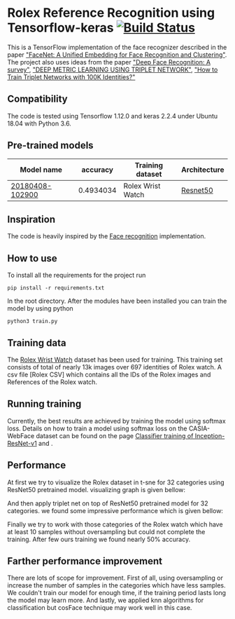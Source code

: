 # Rolex Reference Recognition using Tensorflow-keras [![Build Status][travis-image]][travis]

[travis-image]: http://travis-ci.org/davidsandberg/facenet.svg?branch=master
[travis]: http://travis-ci.org/davidsandberg/facenet

This is a TensorFlow implementation of the face recognizer described in the paper
["FaceNet: A Unified Embedding for Face Recognition and Clustering"](http://arxiv.org/abs/1503.03832). The project also uses ideas from the paper ["Deep Face Recognition: A survey"](https://arxiv.org/pdf/1804.06655.pdf), ["DEEP METRIC LEARNING USING TRIPLET NETWORK"](https://arxiv.org/pdf/1412.6622.pdf), ["How to Train Triplet Networks with 100K Identities?"](https://arxiv.org/pdf/1709.02940.pdf)

## Compatibility
The code is tested using Tensorflow 1.12.0 and keras 2.2.4 under Ubuntu 18.04 with Python 3.6.


## Pre-trained models
| Model name      | accuracy | Training dataset | Architecture |
|-----------------|--------------|------------------|-------------|
| [20180408-102900](https://drive.google.com/open?id=1R77HmFADxe87GmoLwzfgMu_HY0IhcyBz) | 0.4934034        | Rolex Wrist Watch    | [Resnet50](https://github.com/davidsandberg/facenet/blob/master/src/models/inception_resnet_v1.py) |


## Inspiration
The code is heavily inspired by the [Face recognition](https://github.com/mjDelta/face-recognition-keras) implementation.

## How to use

To install all the requirements for the project run

	pip install -r requirements.txt

In the root directory. After the modules have been installed you can train the model by using python

	python3 train.py

## Training data
The [Rolex Wrist Watch](https://drive.google.com/file/d/14h6HSvRvcmU3tfWccJflhZngLb_5GdUl/view) dataset has been used for training. This training set consists of total of nearly 13k images over 697 identities of Rolex watch. A csv file [Rolex CSV] which contains all the IDs of the Rolex images and References of the Rolex watch.

## Running training
Currently, the best results are achieved by training the model using softmax loss. Details on how to train a model using softmax loss on the CASIA-WebFace dataset can be found on the page [Classifier training of Inception-ResNet-v1](https://github.com/davidsandberg/facenet/wiki/Classifier-training-of-inception-resnet-v1) and .

## Performance
At first we try to visualize the Rolex dataset in t-sne for 32 categories using ResNet50 pretrained model. visualizing graph is given bellow:

And then apply triplet net on top of ResNet50 pretrained model for 32 categories. we found some impressive performance which is given bellow:

Finally we try to work with those categories of the Rolex watch which have at least 10 samples without oversampling but could not complete the training. After few ours training we found nearly 50% accuracy. 

## Farther performance improvement
There are lots of scope for improvement. First of all, using oversampling or increase the number of samples in the categories which have less samples. We couldn't train our model for enough time, if the training period lasts long the model may learn more.  And lastly, we applied knn algorithms for classification but cosFace technique may work well in this case.
